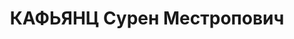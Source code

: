 ---
title: КАФЬЯНЦ Сурен Местропович
description: "Род. в 1901, член ВКП(б) с 1918. Майор, заместитель начальника штаба\
  \ 14-го стрелкового корпуса Харьковского ВО \n  Арестован 20.10.1937. Приговор:\
  \ ВК ВС СССР, 07.01.1938 – ВМН. Расстрелян 1938. \n  Реабилитирован 26.10.1957"
---